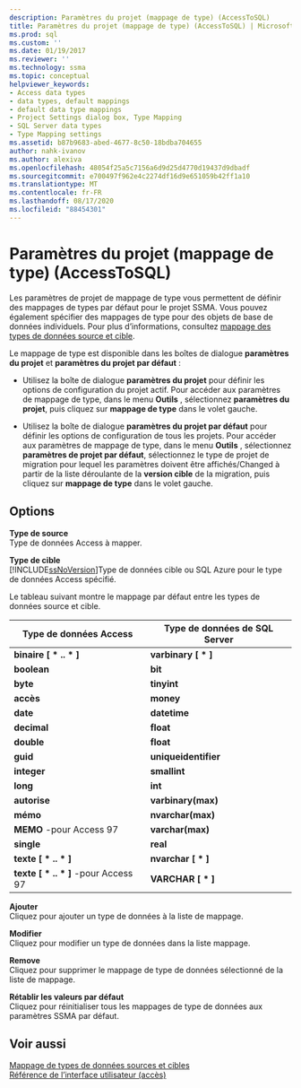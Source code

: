 ```yaml
---
description: Paramètres du projet (mappage de type) (AccessToSQL)
title: Paramètres du projet (mappage de type) (AccessToSQL) | Microsoft Docs
ms.prod: sql
ms.custom: ''
ms.date: 01/19/2017
ms.reviewer: ''
ms.technology: ssma
ms.topic: conceptual
helpviewer_keywords:
- Access data types
- data types, default mappings
- default data type mappings
- Project Settings dialog box, Type Mapping
- SQL Server data types
- Type Mapping settings
ms.assetid: b87b9683-abed-4677-8c50-18bdba704655
author: nahk-ivanov
ms.author: alexiva
ms.openlocfilehash: 48054f25a5c7156a6d9d25d4770d19437d9dbadf
ms.sourcegitcommit: e700497f962e4c2274df16d9e651059b42ff1a10
ms.translationtype: MT
ms.contentlocale: fr-FR
ms.lasthandoff: 08/17/2020
ms.locfileid: "88454301"
---
```

# <a name="project-settings-type-mapping-accesstosql"></a>Paramètres du projet (mappage de type) (AccessToSQL)
Les paramètres de projet de mappage de type vous permettent de définir des mappages de types par défaut pour le projet SSMA. Vous pouvez également spécifier des mappages de type pour des objets de base de données individuels. Pour plus d’informations, consultez [mappage des types de données source et cible](mapping-source-and-target-data-types-accesstosql.md).  
  
Le mappage de type est disponible dans les boîtes de dialogue **paramètres du projet** et **paramètres du projet par défaut** :  
  
-   Utilisez la boîte de dialogue **paramètres du projet** pour définir les options de configuration du projet actif. Pour accéder aux paramètres de mappage de type, dans le menu **Outils** , sélectionnez **paramètres du projet**, puis cliquez sur **mappage de type** dans le volet gauche.  
  
-   Utilisez la boîte de dialogue **paramètres du projet par défaut** pour définir les options de configuration de tous les projets. Pour accéder aux paramètres de mappage de type, dans le menu **Outils** , sélectionnez **paramètres de projet par défaut**, sélectionnez le type de projet de migration pour lequel les paramètres doivent être affichés/Changed à partir de la liste déroulante de la **version cible** de la migration, puis cliquez sur **mappage de type** dans le volet gauche.  
  
## <a name="options"></a>Options  
**Type de source**  
Type de données Access à mapper.  
  
**Type de cible**  
[!INCLUDE[ssNoVersion](../../includes/ssnoversion-md.md)]Type de données cible ou SQL Azure pour le type de données Access spécifié.  
  
Le tableau suivant montre le mappage par défaut entre les types de données source et cible.  
  
|Type de données Access|Type de données de SQL Server|  
|--------------------|------------------------|  
|**binaire [ \* .. \* ]**|**varbinary [ \* ]**|  
|**boolean**|**bit**|  
|**byte**|**tinyint**|  
|**accès**|**money**|  
|**date**|**datetime**|  
|**decimal**|**float**|  
|**double**|**float**|  
|**guid**|**uniqueidentifier**|  
|**integer**|**smallint**|  
|**long**|**int**|  
|**autorise**|**varbinary(max)**|  
|**mémo**|**nvarchar(max)**|  
|**MEMO** -pour Access 97|**varchar(max)**|  
|**single**|**real**|  
|**texte [ \* .. \* ]**|**nvarchar [ \* ]**|  
|**texte [ \* .. \* ]** -pour Access 97|**VARCHAR [ \* ]**|  
  
**Ajouter**  
Cliquez pour ajouter un type de données à la liste de mappage.  
  
**Modifier**  
Cliquez pour modifier un type de données dans la liste mappage.  
  
**Remove**  
Cliquez pour supprimer le mappage de type de données sélectionné de la liste de mappage.  
  
**Rétablir les valeurs par défaut**  
Cliquez pour réinitialiser tous les mappages de type de données aux paramètres SSMA par défaut.  
  
## <a name="see-also"></a>Voir aussi  
[Mappage de types de données sources et cibles](mapping-source-and-target-data-types-accesstosql.md)  
[Référence de l’interface utilisateur (accès)](https://msdn.microsoft.com/af24c303-4a41-449b-9c86-d6558a97e839)  
  

